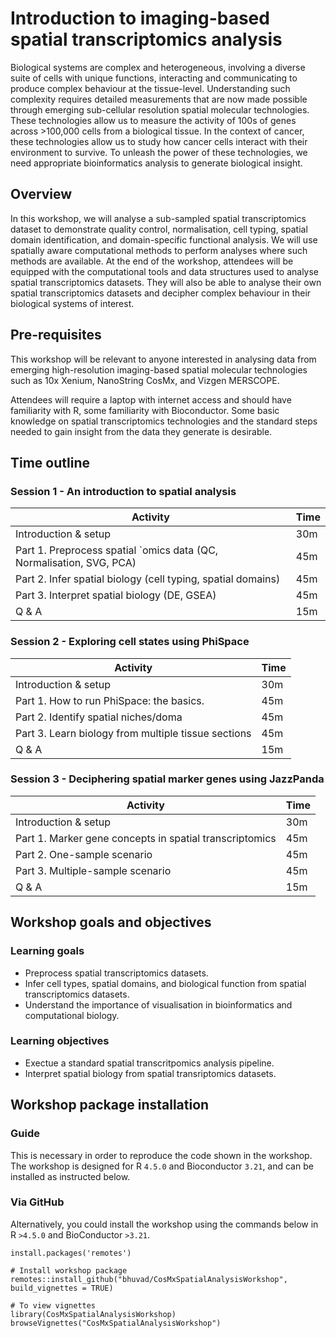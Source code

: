 # Introduction to imaging-based spatial transcriptomics analysis

Biological systems are complex and heterogeneous, involving a diverse suite of cells with unique functions, interacting and communicating to produce complex behaviour at the tissue-level. Understanding such complexity requires detailed measurements that are now made possible through emerging sub-cellular resolution spatial molecular technologies. These technologies allow us to measure the activity of 100s of genes across >100,000 cells from a biological tissue. In the context of cancer, these technologies allow us to study how cancer cells interact with their environment to survive. To unleash the power of these technologies, we need appropriate bioinformatics analysis to generate biological insight.

## Overview

In this workshop, we will analyse a sub-sampled spatial transcriptomics dataset to demonstrate quality control, normalisation, cell typing, spatial domain identification, and domain-specific functional analysis. We will use spatially aware computational methods to perform analyses where such methods are available. At the end of the workshop, attendees will be equipped with the computational tools and data structures used to analyse spatial transcriptomics datasets. They will also be able to analyse their own spatial transcriptomics datasets and decipher complex behaviour in their biological systems of interest.

## Pre-requisites 

This workshop will be relevant to anyone interested in analysing data from emerging high-resolution imaging-based spatial molecular technologies such as 10x Xenium, NanoString CosMx, and Vizgen MERSCOPE.

Attendees will require a laptop with internet access and should have familiarity with R, some familiarity with Bioconductor. Some basic knowledge on spatial transcriptomics technologies and the standard steps needed to gain insight from the data they generate is desirable.

## Time outline

### Session 1 - An introduction to spatial analysis

| Activity                                                             | Time |
|----------------------------------------------------------------------|------|
| Introduction & setup                                                 | 30m  |
| Part 1. Preprocess spatial `omics data (QC, Normalisation, SVG, PCA) | 45m  |
| Part 2. Infer spatial biology (cell typing, spatial domains)         | 45m  |
| Part 3. Interpret spatial biology (DE, GSEA)                         | 45m  |
| Q & A                                                                | 15m  |

### Session 2 - Exploring cell states using PhiSpace

| Activity                                                             | Time |
|----------------------------------------------------------------------|------|
| Introduction & setup                                                 | 30m  |
| Part 1. How to run PhiSpace: the basics.                             | 45m  |
| Part 2. Identify spatial niches/doma                                 | 45m  |
| Part 3. Learn biology from multiple tissue sections                  | 45m  |
| Q & A                                                                | 15m  |

### Session 3 - Deciphering spatial marker genes using JazzPanda

| Activity                                                             | Time |
|----------------------------------------------------------------------|------|
| Introduction & setup                                                 | 30m  |
| Part 1. Marker gene concepts in spatial transcriptomics              | 45m  |
| Part 2. One-sample scenario                                          | 45m  |
| Part 3. Multiple-sample scenario                                     | 45m  |
| Q & A                                                                | 15m  |


## Workshop goals and objectives

### Learning goals

 - Preprocess spatial transcriptomics datasets.
 - Infer cell types, spatial domains, and biological function from spatial transcriptomics datasets.
 - Understand the importance of visualisation in bioinformatics and computational biology.

### Learning objectives

 - Exectue a standard spatial transcritpomics analysis pipeline.
 - Interpret spatial biology from spatial transriptomics datasets.

## Workshop package installation 

### Guide

This is necessary in order to reproduce the code shown in the workshop. 
The workshop is designed for R `4.5.0` and Bioconductor `3.21`, and can be installed as instructed below.

### Via GitHub

Alternatively, you could install the workshop using the commands below in R `>4.5.0` and BioConductor `>3.21`.

```
install.packages('remotes')

# Install workshop package
remotes::install_github("bhuvad/CosMxSpatialAnalysisWorkshop", build_vignettes = TRUE)

# To view vignettes
library(CosMxSpatialAnalysisWorkshop)
browseVignettes("CosMxSpatialAnalysisWorkshop")
```
